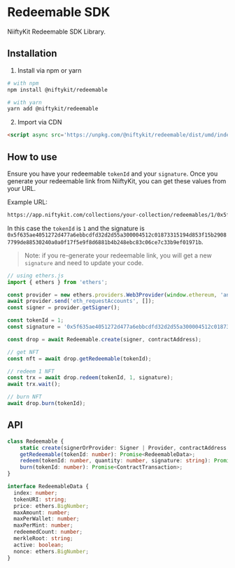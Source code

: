 # Redeemable SDK

NiiftyKit Redeemable SDK Library.

## Installation

1. Install via npm or yarn

```bash
# with npm
npm install @niftykit/redeemable

# with yarn
yarn add @niftykit/redeemable
```

2. Import via CDN

```html
<script async src='https://unpkg.com/@niftykit/redeemable/dist/umd/index.js'></script>
```

## How to use

Ensure you have your redeemable `tokenId` and your `signature`. Once you generate your redeemable link from NiiftyKit, you can get these values from your URL.

Example URL:

```bash
https://app.niftykit.com/collections/your-collection/redeemables/1/0x5f635ae4051272d477a6ebbcdfd32d2d55a300004512c01873315194d853f15b29087799de88530240a0a0f17f5e9f8d6881b4b248ebc83c06ce7c33b9ef01971b
```

In this case the `tokenId` is `1` and the signature is `0x5f635ae4051272d477a6ebbcdfd32d2d55a300004512c01873315194d853f15b29087799de88530240a0a0f17f5e9f8d6881b4b248ebc83c06ce7c33b9ef01971b`.

> Note: if you re-generate your redeemable link, you will get a new `signature` and need to update your code.

```typescript
// using ethers.js
import { ethers } from 'ethers';

const provider = new ethers.providers.Web3Provider(window.ethereum, 'any');
await provider.send('eth_requestAccounts', []);
const signer = provider.getSigner();

const tokenId = 1;
const signature = '0x5f635ae4051272d477a6ebbcdfd32d2d55a300004512c01873315194d853f15b29087799de88530240a0a0f17f5e9f8d6881b4b248ebc83c06ce7c33b9ef01971b';

const drop = await Redeemable.create(signer, contractAddress);

// get NFT
const nft = await drop.getRedeemable(tokenId);

// redeem 1 NFT
const trx = await drop.redeem(tokenId, 1, signature);
await trx.wait();

// burn NFT
await drop.burn(tokenId);

```

## API

```typescript
class Redeemable {
    static create(signerOrProvider: Signer | Provider, contractAddress: string): Promise<Redeemable | null>;
    getRedeemable(tokenId: number): Promise<RedeemableData>;
    redeem(tokenId: number, quantity: number, signature: string): Promise<ContractTransaction>;
    burn(tokenId: number): Promise<ContractTransaction>;
}

interface RedeemableData {
  index: number;
  tokenURI: string;
  price: ethers.BigNumber;
  maxAmount: number;
  maxPerWallet: number;
  maxPerMint: number;
  redeemedCount: number;
  merkleRoot: string;
  active: boolean;
  nonce: ethers.BigNumber;
}
```
